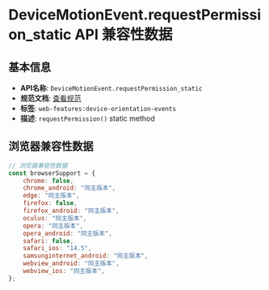 # DeviceMotionEvent.requestPermission_static API 兼容性数据

## 基本信息

- **API名称**: `DeviceMotionEvent.requestPermission_static`
- **规范文档**: [查看规范](https://w3c.github.io/deviceorientation/#dom-devicemotionevent-requestpermission)
- **标签**: `web-features:device-orientation-events`
- **描述**: `requestPermission()` static method

## 浏览器兼容性数据

```javascript
// 浏览器兼容性数据
const browserSupport = {
    chrome: false,
    chrome_android: "同主版本",
    edge: "同主版本",
    firefox: false,
    firefox_android: "同主版本",
    oculus: "同主版本",
    opera: "同主版本",
    opera_android: "同主版本",
    safari: false,
    safari_ios: "14.5",
    samsunginternet_android: "同主版本",
    webview_android: "同主版本",
    webview_ios: "同主版本",
};

```

